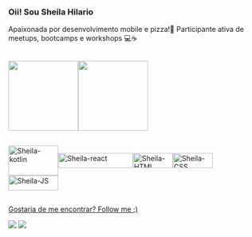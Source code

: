 ### Oii! Sou Sheila Hilario

Apaixonada por desenvolvimento mobile e pizza!🍕 
</n>Participante ativa de meetups, bootcamps e workshops 💻☕️
 


<p align="space-between"> <br>
    <a href="https://github.com/sheilahilario">
        <img height="140em" src="https://github-readme-stats.vercel.app/api?username=sheilahilario&show_icons=true&theme=dracula&include_all_commits=true&icon_color=dracula" style="max-width:100%;"><img height="140em" src="https://github-readme-stats.vercel.app/api/top-langs/?username=sheilahilario&langs_count=10&layout=compact&theme=dracula" style="max-width:1000%;">
      
</p>   


##
    
<div>
 <img align="center" alt="Sheila-kotlin" height="60" width="100" src="https://cdn.jsdelivr.net/gh/devicons/devicon/icons/kotlin/kotlin-original-wordmark.svg"/><img align="center" alt="Sheila-react" height="30" width="150" src="https://img.shields.io/badge/react_native-%2320232a.svg?logo=react&logoColor=%2361DAFB&style=for-the-badge"/><img align="center" alt="Sheila-HTML" height="30" width="80" src="https://img.shields.io/badge/HTML-239120?style=for-the-badge&logo=html5&logoColor=white"/><img align="center" alt="Sheila-CSS" height="30" width="80" src="https://img.shields.io/badge/CSS-239120?&style=for-the-badge&logo=css3&logoColor=white"/><img align="center" alt="Sheila-JS" height="30" width="100" src="https://img.shields.io/badge/JavaScript-F7DF1E?style=for-the-badge&logo=javascript&logoColor=black"/>
 </div>
 
 
##
  
 Gostaria de me encontrar? Follow me  ;)
<div>
  <a href="https://www.linkedin.com/in/sheila-hilario" target="_blank"><img src="https://img.shields.io/badge/LinkedIn-0077B5?style=for-the-badge&logo=linkedin&logoColor=white"></a>
    <a href="https://www.instagram.com/sheila_oh/?hl=pt-br" target="_blank"><img src="https://img.shields.io/badge/Instagram-E4405F?style=for-the-badge&logo=instagram&logoColor=white"><https://img.shields.io/badge/Kotlin-0095D5?&style=for-the-badge&logo=kotlin&logoColor=white ></a>
  </div>

